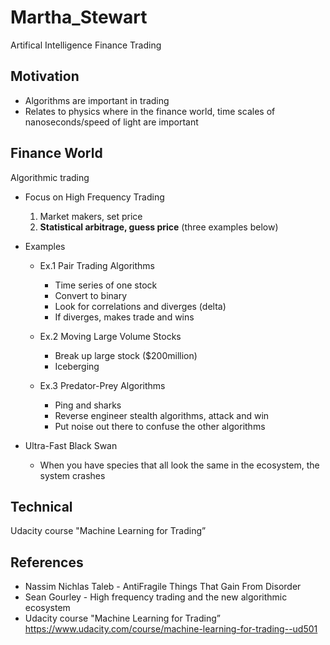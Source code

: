 # Martha_Stewart
Artifical Intelligence Finance Trading 


## Motivation 
* Algorithms are important in trading
* Relates to physics where in the finance world, time scales of nanoseconds/speed of light are important


## Finance World
Algorithmic trading 

* Focus on High Frequency Trading
  1) Market makers, set price
  2) **Statistical arbitrage, guess price** (three examples below)

* Examples
  * Ex.1 Pair Trading Algorithms
    * Time series of one stock
    * Convert to binary 
    * Look for correlations and diverges (delta)
    * If diverges, makes trade and wins 

  * Ex.2 Moving Large Volume Stocks 
    * Break up large stock ($200million)
    * Iceberging 

  * Ex.3 Predator-Prey Algorithms 
    * Ping and sharks
    * Reverse engineer stealth algorithms, attack and win
    * Put noise out there to confuse the other algorithms

* Ultra-Fast Black Swan
  * When you have species that all look the same in the ecosystem, the system crashes


## Technical
Udacity course "Machine Learning for Trading”


## References 
* Nassim Nichlas Taleb - AntiFragile Things That Gain From Disorder
* Sean Gourley - High frequency trading and the new algorithmic ecosystem
* Udacity course "Machine Learning for Trading” https://www.udacity.com/course/machine-learning-for-trading--ud501
